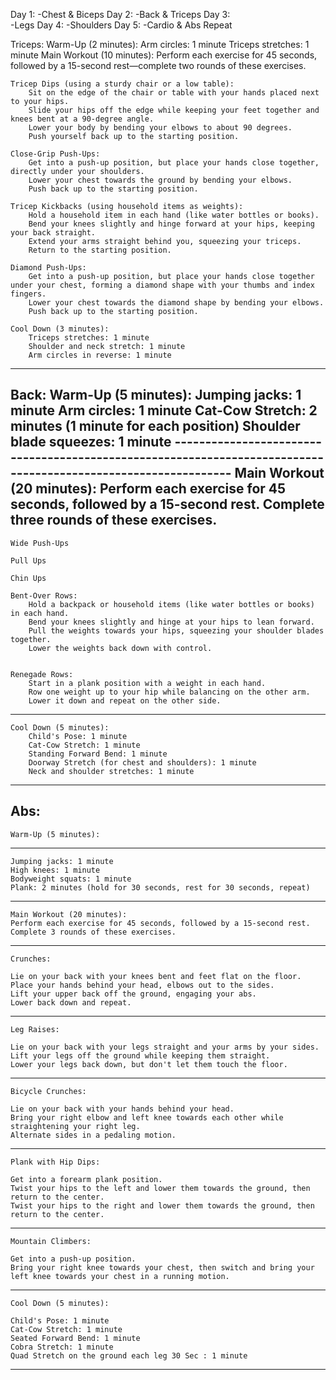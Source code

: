 Day 1:
	-Chest & Biceps
Day 2: 
	-Back & Triceps
Day 3: 	
	-Legs
Day 4: 
	-Shoulders
Day 5:
	-Cardio & Abs
Repeat



Triceps:
	Warm-Up (2 minutes):
		Arm circles: 1 minute
		Triceps stretches: 1 minute
		Main Workout (10 minutes):
	Perform each exercise for 45 seconds, followed by a 15-second rest—complete two rounds of these exercises.

	Tricep Dips (using a sturdy chair or a low table):
		Sit on the edge of the chair or table with your hands placed next to your hips.
		Slide your hips off the edge while keeping your feet together and knees bent at a 90-degree angle.
		Lower your body by bending your elbows to about 90 degrees.
		Push yourself back up to the starting position.

	Close-Grip Push-Ups:
		Get into a push-up position, but place your hands close together, directly under your shoulders.
		Lower your chest towards the ground by bending your elbows.
		Push back up to the starting position.

	Tricep Kickbacks (using household items as weights):
		Hold a household item in each hand (like water bottles or books).
		Bend your knees slightly and hinge forward at your hips, keeping your back straight.
		Extend your arms straight behind you, squeezing your triceps.
		Return to the starting position.

	Diamond Push-Ups:
		Get into a push-up position, but place your hands close together under your chest, forming a diamond shape with your thumbs and index fingers.
		Lower your chest towards the diamond shape by bending your elbows.
		Push back up to the starting position.

	Cool Down (3 minutes):
		Triceps stretches: 1 minute
		Shoulder and neck stretch: 1 minute
		Arm circles in reverse: 1 minute

*********************************************************************************************************************

Back:
	Warm-Up (5 minutes):
		Jumping jacks: 1 minute
		Arm circles: 1 minute
		Cat-Cow Stretch: 2 minutes (1 minute for each position)
		Shoulder blade squeezes: 1 minute
	---------------------------------------------------------------------------------------------------------------
	Main Workout (20 minutes):
	Perform each exercise for 45 seconds, followed by a 15-second rest. Complete three rounds of these exercises.
-------------------------------------------------------------------------------------------------------------------
	Wide Push-Ups
			
	Pull Ups

	Chin Ups

	Bent-Over Rows:
		Hold a backpack or household items (like water bottles or books) in each hand.
		Bend your knees slightly and hinge at your hips to lean forward.
		Pull the weights towards your hips, squeezing your shoulder blades together.
		Lower the weights back down with control.
	

	Renegade Rows:
		Start in a plank position with a weight in each hand.
		Row one weight up to your hip while balancing on the other arm.
		Lower it down and repeat on the other side.
-------------------------------------------------------------------------------------------------------------------	
	Cool Down (5 minutes):
		Child's Pose: 1 minute
		Cat-Cow Stretch: 1 minute
		Standing Forward Bend: 1 minute
		Doorway Stretch (for chest and shoulders): 1 minute
		Neck and shoulder stretches: 1 minute
********************************************************************************************************************
Abs:
-------------------------------------------------------------------------------------------------------------------
	Warm-Up (5 minutes):
-------------------------------------------------------------------------------------------------------------------
	Jumping jacks: 1 minute
	High knees: 1 minute
	Bodyweight squats: 1 minute
	Plank: 2 minutes (hold for 30 seconds, rest for 30 seconds, repeat)
-------------------------------------------------------------------------------------------------------------------
	Main Workout (20 minutes):
	Perform each exercise for 45 seconds, followed by a 15-second rest. Complete 3 rounds of these exercises.
-------------------------------------------------------------------------------------------------------------------
	Crunches:

	Lie on your back with your knees bent and feet flat on the floor.
	Place your hands behind your head, elbows out to the sides.
	Lift your upper back off the ground, engaging your abs.
	Lower back down and repeat.
-------------------------------------------------------------------------------------------------------------------	
	Leg Raises:

	Lie on your back with your legs straight and your arms by your sides.
	Lift your legs off the ground while keeping them straight.
	Lower your legs back down, but don't let them touch the floor.
-------------------------------------------------------------------------------------------------------------------
	Bicycle Crunches:

	Lie on your back with your hands behind your head.
	Bring your right elbow and left knee towards each other while straightening your right leg.
	Alternate sides in a pedaling motion.
-------------------------------------------------------------------------------------------------------------------	
	Plank with Hip Dips:

	Get into a forearm plank position.
	Twist your hips to the left and lower them towards the ground, then return to the center.
	Twist your hips to the right and lower them towards the ground, then return to the center.
-------------------------------------------------------------------------------------------------------------------	
	Mountain Climbers:

	Get into a push-up position.
	Bring your right knee towards your chest, then switch and bring your left knee towards your chest in a running motion.
-------------------------------------------------------------------------------------------------------------------	
	Cool Down (5 minutes):

	Child's Pose: 1 minute
	Cat-Cow Stretch: 1 minute
	Seated Forward Bend: 1 minute
	Cobra Stretch: 1 minute
	Quad Stretch on the ground each leg 30 Sec : 1 minute
*****************************************************************************************************************************
